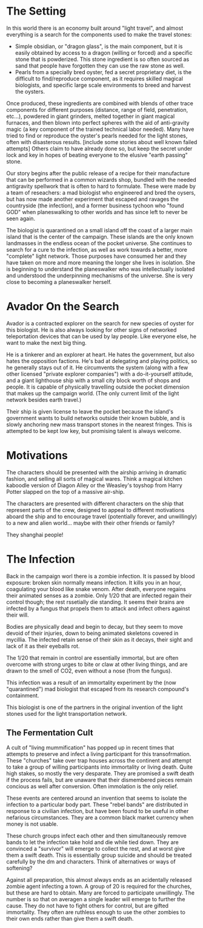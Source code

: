 # The Setting

In this world there is an economy built around "light travel", and almost everything is a search for the components used to make the travel stones:
- Simple obsidian, or "dragon glass", is the main component, but it is easily obtained by access to a dragon (willing or forced) and a specific stone that is powderized. This stone ingredient is so often sourced as sand that people have forgotten they can use the raw stone as well.
- Pearls from a specially bred oyster, fed a secret proprietary diet, is the difficult to find/reproduce component, as it requires skilled magical biologists, and specific large scale environments to breed and harvest the oysters.

Once produced, these ingredients are combined with blends of other trace components for different purposes (distance, range of field, penetration, etc...), powdered in giant grinders, melted together in giant magical furnaces, and then blown into perfect spheres with the aid of anti-gravity magic (a key component of the trained technical labor needed). Many have tried to find or reproduce the oyster's pearls needed for the light stones, often with disasterous results. [include some stories about well known failed attempts] Others claim to have already done so, but keep the secret under lock and key in hopes of beating everyone to the elusive "earth passing" stone.

Our story begins after the public release of a recipe for their manufacture that can be performed in a common wizards shop, bundled with the needed antigravity spellwork that is often to hard to formulate. These were made by a team of reseachers: a mad biologist who engineered and bred the oysers, but has now made another experiment that escaped and ravages the countryside (the infection), and a former business tychoon who "found GOD" when planeswalking to other worlds and has since left to never be seen again.

The biologist is quarantined on a small island off the coast of a larger main island that is the center of the campaign. These islands are the only known landmasses in the endless ocean of the pocket universe. She continues to search for a cure to the infection, as well as work towards a better, more "complete" light network. Those purposes have consumed her and they have taken on more and more meaning the longer she lives in isolation. She is beginning to understand the planeswalker who was intellectually isolated and understood the underpinning mechanisms of the universe. She is very close to becoming a planeswalker herself.

# Avador On the Search

Avador is a contracted explorer on the search for new species of oyster for this biologist. He is also always looking for other signs of networked teleportation devices that can be used by lay people. Like everyone else, he want to make the next big thing.

He is a tinkerer and an explorer at heart. He hates the government, but also hates the opposition factions. He's bad at delegating and playing politics, so he generally stays out of it. He circumvents the system (along with a few other licensed "private explorer companies") with a do-it-yourself attitude, and a giant lighthouse ship with a small city block worth of shops and people. It is capable of physically travelling outside the pocket dimension that makes up the campaign world. (The only current limit of the light network besides earth travel.)

Their ship is given license to leave the pocket because the island's government wants to build networks outside their known bubble, and is slowly anchoring new mass transport stones in the nearest fringes. This is attempted to be kept low key, but promising talent is always welcome.

# Motivations

The characters should be presented with the airship arriving in dramatic fashion, and selling all sorts of magical wares. Think a magical kitchen kaboodle version of Diagon Alley or the Weasley's toyshop from Harry Potter slapped on the top of a massive air-ship.

The characters are presented with different characters on the ship that represent parts of the crew, designed to appeal to different motivations aboard the ship and to encourage travel (potentially forever, and unwillingly) to a new and alien world... maybe with their other friends or family?

They shanghai people!

# The Infection

Back in the campaign worl there is a zombie infection. It is passed by blood exposure: broken skin normally means infection. It kills you in an hour, coagulating your blood like snake venom. After death, everyone regains their animated senses as a zombie. Only 1/20 that are infected regain their control though; the rest rssetially die standing. It seems their brains are infected by a fungus that propels them to attack and infect others against their will.

Bodies are physically dead and begin to decay, but they seem to move devoid of their injuries, down to being animated skeletons covered in mycillia. The infected retain sense of their skin as it decays, their sight and lack of it as their eyeballs rot. 

The 1/20 that remain in control are essentially immortal, but are often overcome with strong urges to bite or claw at other living things, and are drawn to the smell of CO2, even without a nose (from the fungus).

This infection was a result of an immortality experiment by the (now "quarantined") mad biologist that escaped from its research compound's containment.

This biologist is one of the partners in the original invention of the light stones used for the light transportation network.

## The Fermentation Cult

A cult of "living mummification" has popped up in recent times that attempts to preserve and infect a living participant for this transofrmation. These "churches" take over trap houses across the continent and attempt to take a group of willing participants into immortality or living death. Quite high stakes, so mostly the very desparate. They are promised a swift death if the process fails, but are unaware that their dismembered pieces remain concious as well after conversion. Often immolation is the only relief.

These events are centered around an invention that seems to isolate the infection to a particular body part. These "rebel bands" are distributed in response to a civilian infection, but have been found to be useful in other nefarious circumstances. They are a common black market currency when money is not usable.

These church groups infect each other and then simultaneously remove bands to let the infection take hold and die while tied down. They are convinced a "survivor" will emerge to collect the rest, and at worst give them a swift death. This is essentially group suicide and should be treated carefully by the dm and characters. Think of alternatives or ways of softening?

Against all preparation, this almost always ends as an acidentally released zombie agent infecting a town. A group of 20 is required for the churches, but these are hard to obtain. Many are forced to participate unwillingly. The number is so that on averagen a single leader will emerge to further the cause. They do not have to fight others for control, but are gifted immortality. They often are ruthless enough to use the other zombies to their own ends rather than give them a swift death.